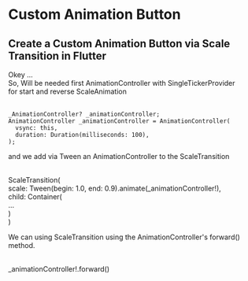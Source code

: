 # Custom Animation Button

<h2>Create a Custom Animation Button via Scale Transition in Flutter</h2>

Okey ...<br> 
So, Will be needed first AnimationController with SingleTickerProvider<br>
for start and reverse ScaleAnimation<br><br>

```
_AnimationController? _animationController;
AnimationController _animationController = AnimationController(
  vsync: this,
  duration: Duration(milliseconds: 100),
);
```
and we add via Tween an AnimationController to the ScaleTransition<br><br>

ScaleTransition(<br>
  scale: Tween(begin: 1.0, end: 0.9).animate(_animationController!),<br>
  child: Container(<br>
    ...<br>
  )<br>
)<br>

We can using ScaleTransition using the AnimationController's forward() method.<br><br>

_animationController!.forward()<br>



